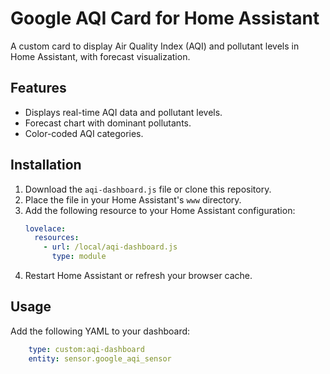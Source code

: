 # Google AQI Card for Home Assistant

A custom card to display Air Quality Index (AQI) and pollutant levels in Home Assistant, with forecast visualization.

## Features
- Displays real-time AQI data and pollutant levels.
- Forecast chart with dominant pollutants.
- Color-coded AQI categories.

## Installation
1. Download the `aqi-dashboard.js` file or clone this repository.
2. Place the file in your Home Assistant's `www` directory.
3. Add the following resource to your Home Assistant configuration:
   ```yaml
   lovelace:
     resources:
       - url: /local/aqi-dashboard.js
         type: module
4. Restart Home Assistant or refresh your browser cache.

## Usage
Add the following YAML to your dashboard: 
```yaml
    type: custom:aqi-dashboard
    entity: sensor.google_aqi_sensor

    
